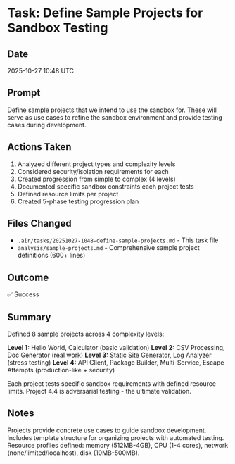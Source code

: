 # Task: Define Sample Projects for Sandbox Testing

## Date
2025-10-27 10:48 UTC

## Prompt
Define sample projects that we intend to use the sandbox for. These will serve as use cases to refine the sandbox environment and provide testing cases during development.

## Actions Taken
1. Analyzed different project types and complexity levels
2. Considered security/isolation requirements for each
3. Created progression from simple to complex (4 levels)
4. Documented specific sandbox constraints each project tests
5. Defined resource limits per project
6. Created 5-phase testing progression plan

## Files Changed
- `.air/tasks/20251027-1048-define-sample-projects.md` - This task file
- `analysis/sample-projects.md` - Comprehensive sample project definitions (600+ lines)

## Outcome
✅ Success

## Summary
Defined 8 sample projects across 4 complexity levels:

**Level 1:** Hello World, Calculator (basic validation)
**Level 2:** CSV Processing, Doc Generator (real work)
**Level 3:** Static Site Generator, Log Analyzer (stress testing)
**Level 4:** API Client, Package Builder, Multi-Service, Escape Attempts (production-like + security)

Each project tests specific sandbox requirements with defined resource limits.
Project 4.4 is adversarial testing - the ultimate validation.

## Notes
Projects provide concrete use cases to guide sandbox development.
Includes template structure for organizing projects with automated testing.
Resource profiles defined: memory (512MB-4GB), CPU (1-4 cores), network (none/limited/localhost), disk (10MB-500MB).
